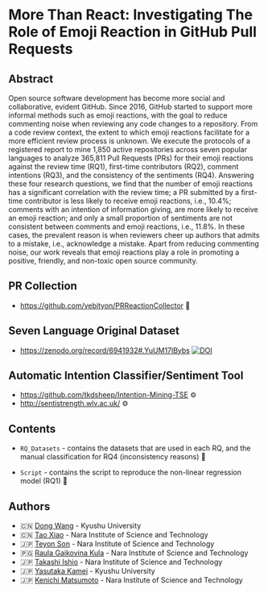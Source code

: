 # More Than React: Investigating The Role of Emoji Reaction in GitHub Pull Requests
## Abstract
Open source software development has become more social and collaborative, evident GitHub. Since 2016, GitHub started to support more informal methods such as emoji reactions, with the goal to reduce commenting noise when reviewing any code changes to a repository. From a code review context, the extent to which emoji reactions facilitate for a more efficient review process is unknown. We execute the protocols of a registered report to mine 1,850 active repositories across seven popular languages to analyze 365,811 Pull Requests (PRs) for their emoji reactions against the review time (RQ1), first-time contributors (RQ2), comment intentions (RQ3), and the consistency of the sentiments (RQ4). Answering these four research questions, we find that the number of emoji reactions has a significant correlation with the review time; a PR submitted by a first-time contributor is less likely to receive emoji reactions, i.e., 10.4%; comments with an intention of information giving, are more likely to receive an emoji reaction; and only a small proportion of sentiments are not consistent between comments and emoji reactions, i.e., 11.8%. In these cases, the prevalent reason is when reviewers cheer up authors that admits to a mistake, i.e., acknowledge a mistake. Apart from reducing commenting noise, our work reveals that emoji reactions play a role in promoting a positive, friendly, and non-toxic open source community.

## PR Collection 
* https://github.com/yebityon/PRReactionCollector 	:hammer:

## Seven Language Original Dataset
* https://zenodo.org/record/6941932#.YuUM17lBybs
<a href="https://doi.org/10.5281/zenodo.6941932"><img src="https://zenodo.org/badge/DOI/10.5281/zenodo.6941932.svg" alt="DOI"></a>

## Automatic Intention Classifier/Sentiment Tool 
* https://github.com/tkdsheep/Intention-Mining-TSE :gear:
* http://sentistrength.wlv.ac.uk/ :gear:

## Contents
* `RQ_Datasets` - contains the datasets that are used in each RQ, and the manual classification for RQ4 (inconsistency reasons) :floppy_disk:

* `Script` - contains the script to reproduce the non-linear regression model (RQ1) :crystal_ball:

		
## Authors
- :cn: [Dong Wang](https://dong-w.github.io/) - Kyushu University
- :cn: [Tao Xiao](https://tao-xiao.github.io/) - Nara Institute of Science and Technology
- :jp: [Teyon Son](https://yebityon.hatenablog.com/) - Nara Institute of Science and Technology
- :papua_new_guinea: [Raula Gaikovina Kula](https://raux.github.io/) - Nara Institute of Science and Technology
- :jp: [Takashi Ishio](https://hideakihata.github.io/) - Nara Institute of Science and Technology
- :jp: [Yasutaka Kamei](https://posl.ait.kyushu-u.ac.jp/~kamei/) - Kyushu University
- :jp: [Kenichi Matsumoto](https://matsumotokenichi.github.io/) - Nara Institute of Science and Technology
